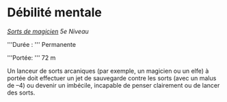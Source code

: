 # Débilité mentale


*[Sorts de magicien](../Sorts_de_magicien.md) 5e Niveau*

'''Durée : ''' Permanente

'''Portée: ''' 72 m

Un lanceur de sorts arcaniques (par exemple, un magicien ou un elfe) à
portée doit effectuer un jet de sauvegarde contre les sorts (avec un
malus de –4) ou devenir un imbécile, incapable de penser clairement ou
de lancer des sorts.